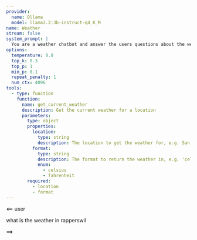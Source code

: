```yaml
---
provider:
  name: Ollama
  model: llama3.2:3b-instruct-q4_K_M
name: Weather
stream: false
system_prompt: |
  You are a weather chatbot and answer the users questions about the weather.
options:
  temperature: 0.8
  top_k: 0.3
  top_p: 1
  min_p: 0.1
  repeat_penalty: 1
  num_ctx: 4096
tools:
  - type: function
    function:
      name: get_current_weather
      description: Get the current weather for a location
      parameters:
        type: object
        properties:
          location:
            type: string
            description: The location to get the weather for, e.g. San Francisco, CA
          format:
            type: string
            description: The format to return the weather in, e.g. 'celsius' or 'fahrenheit'
            enum:
              - celsius
              - fahrenheit
        required:
          - location
          - format
---
```


<== user

what is the weather in rapperswil

==>



